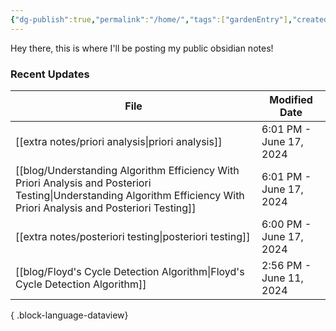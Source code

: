 ```yaml
---
{"dg-publish":true,"permalink":"/home/","tags":["gardenEntry"],"created":"2024-01-28T17:25:41.506-05:00","updated":"2024-06-17T18:13:40.216-04:00"}
---
```



Hey there, this is where I'll be posting my public obsidian notes!

### Recent Updates
| File                                                                                                                                                                       | Modified Date           |
| -------------------------------------------------------------------------------------------------------------------------------------------------------------------------- | ----------------------- |
| [[extra notes/priori analysis\|priori analysis]]                                                                                                                        | 6:01 PM - June 17, 2024 |
| [[blog/Understanding Algorithm Efficiency With Priori Analysis and Posteriori Testing\|Understanding Algorithm Efficiency With Priori Analysis and Posteriori Testing]] | 6:01 PM - June 17, 2024 |
| [[extra notes/posteriori testing\|posteriori testing]]                                                                                                                  | 6:00 PM - June 17, 2024 |
| [[blog/Floyd's Cycle Detection Algorithm\|Floyd's Cycle Detection Algorithm]]                                                                                           | 2:56 PM - June 11, 2024 |

{ .block-language-dataview}


